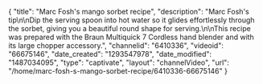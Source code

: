 {
    "title": "Marc Fosh's mango sorbet recipe",
    "description": "Marc Fosh's tip\n\nDip the serving spoon into hot water so it glides effortlessly through the sorbet, giving you a beautiful round shape for serving.\n\nThis recipe was prepared with the Braun Multiquick 7 Cordless hand blender and with its large chopper accessory.",
    "channelid": "6410336",
    "videoid": "66675146",
    "date_created": "1293547978",
    "date_modified": "1487034095",
    "type": "captivate",
    "layout": "channelVideo",
    "url": "\/home\/marc-fosh-s-mango-sorbet-recipe\/6410336-66675146"
}